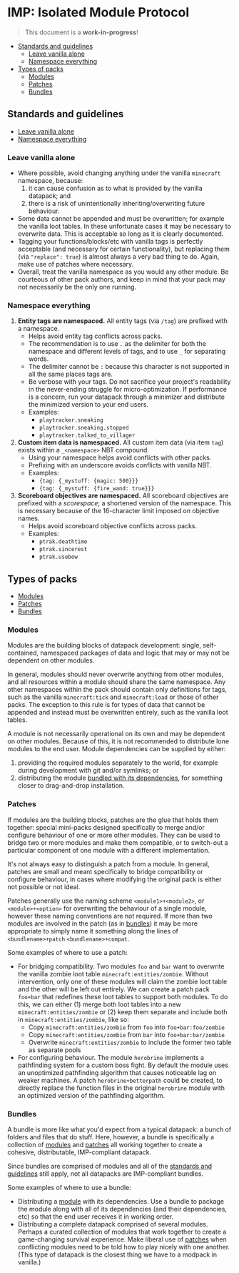 # IMP: Isolated Module Protocol

> This document is a **work-in-progress**!

- [Standards and guidelines](#standards-and-guidelines)
  - [Leave vanilla alone](#leave-vanilla-alone)
  - [Namespace everything](#namespace-everything)
- [Types of packs](#types-of-packs)
  - [Modules](#modules)
  - [Patches](#patches)
  - [Bundles](#bundles)

## Standards and guidelines

- [Leave vanilla alone](#leave-vanilla-alone)
- [Namespace everything](#namespace-everything)

### Leave vanilla alone

- Where possible, avoid changing anything under the vanilla `minecraft` namespace, because:
  1. it can cause confusion as to what is provided by the vanilla datapack; and
  2. there is a risk of unintentionally inheriting/overwriting future behaviour.
- Some data cannot be appended and must be overwritten; for example the vanilla loot tables. In these unfortunate cases it may be necessary to overwrite data. This is acceptable so long as it is clearly documented.
- Tagging your functions/blocks/etc with vanilla tags is perfectly acceptable (and necessary for certain functionality), but replacing them (via `"replace": true`) is almost always a very bad thing to do. Again, make use of patches where necessary.
- Overall, treat the vanilla namespace as you would any other module. Be courteous of other pack authors, and keep in mind that your pack may not necessarily be the only one running.

### Namespace everything

1. **Entity tags are namespaced.** All entity tags (via `/tag`) are prefixed with a namespace.
   - Helps avoid entity tag conflicts across packs.
   - The recommendation is to use `.` as the delimiter for both the namespace and different levels of tags, and to use `_` for separating words.
   - The delimiter cannot be `:` because this character is not supported in all the same places tags are.
   - Be verbose with your tags. Do not sacrifice your project's readability in the never-ending struggle for micro-optimization. If performance is a concern, run your datapack through a minimizer and distribute the minimized version to your end users.
   - Examples:
     - `playtracker.sneaking`
     - `playtracker.sneaking.stopped`
     - `playtracker.talked_to_villager`
2. **Custom item data is namespaced.** All custom item data (via item `tag`) exists within a `_<namespace>` NBT compound.
   - Using your namespace helps avoid conflicts with other packs.
   - Prefixing with an underscore avoids conflicts with vanilla NBT.
   - Examples:
     - `{tag: {_mystuff: {magic: 500}}}`
     - `{tag: {_mystuff: {fire_wand: true}}}`
3. **Scoreboard objectives are namespaced.** All scoreboard objectives are prefixed with a _scorespace_; a shortened version of the namespace. This is necessary because of the 16-character limit imposed on objective names.
   - Helps avoid scoreboard objective conflicts across packs.
   - Examples:
     - `ptrak.deathtime`
     - `ptrak.sincerest`
     - `ptrak.usebow`

## Types of packs

- [Modules](#modules)
- [Patches](#patches)
- [Bundles](#bundles)

### Modules

Modules are the building blocks of datapack development: single, self-contained, namespaced packages of data and logic that may or may not be dependent on other modules.

In general, modules should never overwrite anything from other modules, and all resources within a module should share the same namespace. Any other namespaces within the pack should contain only definitions for tags, such as the vanilla `minecraft:tick` and `minecraft:load` or those of other packs. The exception to this rule is for types of data that cannot be appended and instead must be overwritten entirely, such as the vanilla loot tables.

A module is not necessarily operational on its own and may be dependent on other modules. Because of this, it is not recommended to distribute lone modules to the end user. Module dependencies can be supplied by either:

1. providing the required modules separately to the world, for example during development with git and/or symlinks; or
2. distributing the module [bundled with its dependencies](#bundles), for something closer to drag-and-drop installation.

### Patches

If modules are the building blocks, patches are the glue that holds them together: special mini-packs designed specifically to merge and/or configure behaviour of one or more other modules. They can be used to bridge two or more modules and make them compatible, or to switch-out a particular component of one module with a different implementation.

It's not always easy to distinguish a patch from a module. In general, patches are small and meant specifically to bridge compatibility or configure behaviour, in cases where modifying the original pack is either not possible or not ideal.

Patches generally use the naming scheme `<module1>+<module2>`, or `<module>+<option>` for overwriting the behaviour of a single module, however these naming conventions are not required. If more than two modules are involved in the patch (as in [bundles](#bundles)) it may be more appropriate to simply name it something along the lines of `<bundlename>+patch` `<bundlename>+compat`.

Some examples of where to use a patch:

- For bridging compatibility. Two modules `foo` and `bar` want to overwrite the vanilla zombie loot table `minecraft:entities/zombie`. Without intervention, only one of these modules will claim the zombie loot table and the other will be left out entirely. We can create a patch pack `foo+bar` that redefines these loot tables to support both modules. To do this, we can either (1) merge both loot tables into a new `minecraft:entities/zombie` or (2) keep them separate and include both in `minecraft:entities/zombie`, like so:
  - Copy `minecraft:entities/zombie` from `foo` into `foo+bar:foo/zombie`
  - Copy `minecraft:entities/zombie` from `bar` into `foo+bar:bar/zombie`
  - Overwrite `minecraft:entities/zombie` to include the former two table as separate pools
- For configuring behaviour. The module `herobrine` implements a pathfinding system for a custom boss fight. By default the module uses an unoptimized pathfinding algorithm that causes noticeable lag on weaker machines. A patch `herobrine+betterpath` could be created, to directly replace the function files in the original `herobrine` module with an optimized version of the pathfinding algorithm.

### Bundles

A bundle is more like what you'd expect from a typical datapack: a bunch of folders and files that do stuff. Here, however, a bundle is specifically a collection of [modules](#modules) and [patches](#patches) all working together to create a cohesive, distributable, IMP-compliant datapack.

Since bundles are comprised of modules and all of the [standards and guidelines](#standards-and-guidelines) still apply, not all datapacks are IMP-compliant bundles.

Some examples of where to use a bundle:

- Distributing a [module](#modules) with its dependencies. Use a bundle to package the module along with all of its dependencies (and their dependencies, etc) so that the end user receives it in working order.
- Distributing a complete datapack comprised of several modules. Perhaps a curated collection of modules that work together to create a game-changing survival experience. Make liberal use of [patches](patches) when conflicting modules need to be told how to play nicely with one another. (This type of datapack is the closest thing we have to a modpack in vanilla.)
